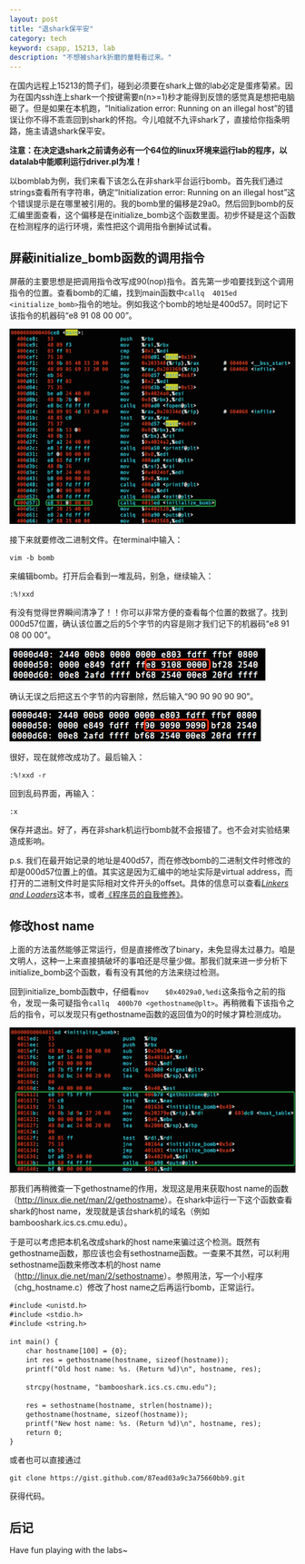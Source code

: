 ```yaml
---
layout: post
title: "退shark保平安"
category: tech
keyword: csapp, 15213, lab
description: "不想被shark折磨的童鞋看过来。"
---
```


在国内远程上15213的筒子们，碰到必须要在shark上做的lab必定是蛋疼菊紧。因为在国内ssh连上shark一个按键需要n(n>=1)秒才能得到反馈的感觉真是想把电脑砸了。但是如果在本机跑，“Initialization error: Running on an illegal host”的错误让你不得不乖乖回到shark的怀抱。今儿咱就不九评shark了，直接给你指条明路，施主请退shark保平安。

**注意：在决定退shark之前请务必有一个64位的linux环境来运行lab的程序，以datalab中能顺利运行driver.pl为准！**

以bomblab为例，我们来看下该怎么在非shark平台运行bomb。首先我们通过strings查看所有字符串，确定“Initialization error: Running on an illegal host”这个错误提示是在哪里被引用的。我的bomb里的偏移是29a0。然后回到bomb的反汇编里面查看，这个偏移是在initialize_bomb这个函数里面。初步怀疑是这个函数在检测程序的运行环境，索性把这个调用指令删掉试试看。

## 屏蔽initialize_bomb函数的调用指令

屏蔽的主要思想是把调用指令改写成90(nop)指令。首先第一步咱要找到这个调用指令的位置。查看bomb的汇编，找到main函数中`callq  4015ed <initialize_bomb>`指令的地址。例如我这个bomb的地址是400d57。同时记下该指令的机器码“e8 91 08 00 00”。

<img src="/images/no_shark/main_initialize_bomb.png">

接下来就要修改二进制文件。在terminal中输入：

	vim -b bomb
	
来编辑bomb。打开后会看到一堆乱码，别急，继续输入：

	:%!xxd
	
有没有觉得世界瞬间清净了！！你可以非常方便的查看每个位置的数据了。找到000d57位置，确认该位置之后的5个字节的内容是刚才我们记下的机器码“e8 91 08 00 00”。

<img src="/images/no_shark/before_edit.png">

确认无误之后把这五个字节的内容删除，然后输入“90 90 90 90 90”。

<img src="/images/no_shark/after_edit.png">

很好，现在就修改成功了。最后输入：

	:%!xxd -r

回到乱码界面，再输入：

	:x

保存并退出。好了，再在非shark机运行bomb就不会报错了。也不会对实验结果造成影响。

p.s. 我们在最开始记录的地址是400d57，而在修改bomb的二进制文件时修改的却是000d57位置上的值。其实这是因为汇编中的地址实际是virtual address，而打开的二进制文件时是实际相对文件开头的offset。具体的信息可以查看[*Linkers and Loaders*](http://book.douban.com/subject/1436811/)这本书，或者[《程序员的自我修养》](http://book.douban.com/subject/3652388/)。

## 修改host name

上面的方法虽然能够正常运行，但是直接修改了binary，未免显得太过暴力。咱是文明人，这种一上来直接搞破坏的事咱还是尽量少做。那我们就来进一步分析下initialize_bomb这个函数，看有没有其他的方法来绕过检测。

回到initialize_bomb函数中，仔细看`mov    $0x4029a0,%edi`这条指令之前的指令，发现一条可疑指令`callq  400b70 <gethostname@plt>`。再稍微看下该指令之后的指令，可以发现只有gethostname函数的返回值为0的时候才算检测成功。

<img src="/images/no_shark/initialize_bomb.png">

那我们再稍微查一下gethostname的作用，发现这是用来获取host name的函数（<http://linux.die.net/man/2/gethostname>）。在shark中运行一下这个函数查看shark的host name，发现就是该台shark机的域名（例如bambooshark.ics.cs.cmu.edu）。

于是可以考虑把本机名改成shark的host name来骗过这个检测。既然有gethostname函数，那应该也会有sethostname函数。一查果不其然，可以利用sethostname函数来修改本机的host name（<http://linux.die.net/man/2/sethostname>）。参照用法，写一个小程序（chg_hostname.c）修改了host name之后再运行bomb，正常运行。

    #include <unistd.h>
    #include <stdio.h>
    #include <string.h>

    int main() {
        char hostname[100] = {0};
        int res = gethostname(hostname, sizeof(hostname));
        printf("Old host name: %s. (Return %d)\n", hostname, res);

        strcpy(hostname, "bambooshark.ics.cs.cmu.edu");
        
        res = sethostname(hostname, strlen(hostname));
        gethostname(hostname, sizeof(hostname));
        printf("New host name: %s. (Return %d)\n", hostname, res);
        return 0;
    }

或者也可以直接通过

	git clone https://gist.github.com/87ead03a9c3a75660bb9.git

获得代码。

## 后记

Have fun playing with the labs~

